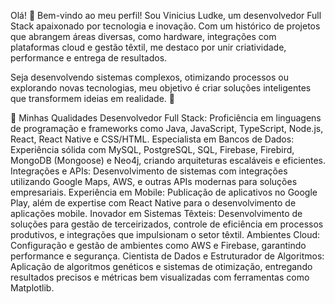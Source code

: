 Olá! 👋 Bem-vindo ao meu perfil!
Sou Vinicius Ludke, um desenvolvedor Full Stack apaixonado por tecnologia e inovação. Com um histórico de projetos que abrangem áreas diversas, como hardware, integrações com plataformas cloud e gestão têxtil, me destaco por unir criatividade, performance e entrega de resultados.

Seja desenvolvendo sistemas complexos, otimizando processos ou explorando novas tecnologias, meu objetivo é criar soluções inteligentes que transformem ideias em realidade. 🚀

🌟 Minhas Qualidades
Desenvolvedor Full Stack: Proficiência em linguagens de programação e frameworks como Java, JavaScript, TypeScript, Node.js, React, React Native e CSS/HTML.
Especialista em Bancos de Dados: Experiência sólida com MySQL, PostgreSQL, SQL, Firebase, Firebird, MongoDB (Mongoose) e Neo4j, criando arquiteturas escaláveis e eficientes.
Integrações e APIs: Desenvolvimento de sistemas com integrações utilizando Google Maps, AWS, e outras APIs modernas para soluções empresariais.
Experiência em Mobile: Publicação de aplicativos no Google Play, além de expertise com React Native para o desenvolvimento de aplicações mobile.
Inovador em Sistemas Têxteis: Desenvolvimento de soluções para gestão de terceirizados, controle de eficiência em processos produtivos, e integrações que impulsionam o setor têxtil.
Ambientes Cloud: Configuração e gestão de ambientes como AWS e Firebase, garantindo performance e segurança.
Cientista de Dados e Estruturador de Algoritmos: Aplicação de algoritmos genéticos e sistemas de otimização, entregando resultados precisos e métricas bem visualizadas com ferramentas como Matplotlib.
